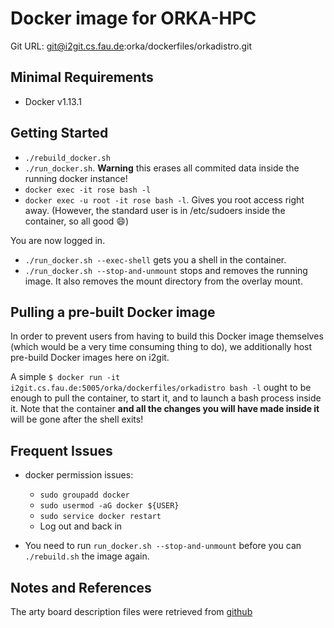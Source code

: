 # Docker image for ORKA-HPC
Git URL: git@i2git.cs.fau.de:orka/dockerfiles/orkadistro.git


## Minimal Requirements
- Docker v1.13.1

## Getting Started

- `./rebuild_docker.sh`
- `./run_docker.sh`. **Warning** this erases all commited data inside the running docker instance!
- `docker exec -it rose bash -l`
- `docker exec -u root -it rose bash -l`. Gives you root access right away.
  (However, the standard user is in /etc/sudoers inside the container, so
   all good :smile:)

You are now logged in.

- `./run_docker.sh --exec-shell` gets you a shell in the container.
- `./run_docker.sh --stop-and-unmount` stops and removes the running image.
  It also removes the mount directory from the overlay mount.

## Pulling a pre-built Docker image

In order to prevent users from having to build this Docker image
themselves (which would be a very time consuming thing to do), we
additionally host pre-build Docker images here on i2git.

A simple
`$ docker run -it i2git.cs.fau.de:5005/orka/dockerfiles/orkadistro bash -l`
ought to be enough to pull the container, to start it, and
to launch a bash process inside it. Note that the container
**and all the changes you will have made inside it** will
be gone after the shell exits!

## Frequent Issues

- docker permission issues:
    - `sudo groupadd docker`
    - `sudo usermod -aG docker ${USER}`
    - `sudo service docker restart`
    - Log out and back in

- You need to run `run_docker.sh --stop-and-unmount` before
  you can `./rebuild.sh` the image again.

## Notes and References

The arty board description files were retrieved from
[github](https://github.com/Digilent/vivado-boards/archive/master.zip)

